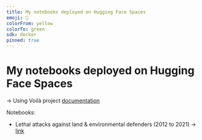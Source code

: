 ```yaml
---
title: My notebooks deployed on Hugging Face Spaces
emoji: 🚀
colorFrom: yellow
colorTo: green
sdk: docker
pinned: true
---
```


# My notebooks deployed on Hugging Face Spaces

-> Using Voilà project [documentation](https://github.com/voila-dashboards/voila-huggingface?tab=readme-ov-file)

Notebooks:
- Lethal attacks against land & environmental defenders (2012 to 2021) -> [link](https://eleonore9-notebooks.hf.space/voila/render/land-defenders.ipynb)